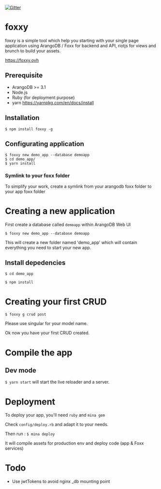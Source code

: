 
[![Gitter](https://badges.gitter.im/Join%20Chat.svg)](https://gitter.im/solisoft/foxxy)


# foxxy

foxxy is a simple tool which help you starting with your single page application using ArangoDB / Foxx for backend and API, riotjs for views and brunch to build your assets.

https://foxxy.ovh

## Prerequisite

- ArangoDB >= 3.1
- Node.js
- Ruby (for deployment purpose)
- yarn https://yarnpkg.com/en/docs/install

## Installation

`$ npm install foxxy -g`

## Configurating application

````
$ foxxy new demo_app --database demoapp
$ cd demo_app/
$ yarn install
````

### Symlink to your foxx folder

To simplify your work, create a symlink from your arangodb foxx folder to your app foxx folder

# Creating a new application

First create a database called `demoapp` within ArangoDB Web UI

`$ foxxy new demo_app --database demoapp`

This will create a new folder named 'demo_app' which will contain everything you need to start your new app.

## Install depedencies

`$ cd demo_app`

`$ npm install`

# Creating your first CRUD

`$ foxxy g crud post`

Please use singular for your model name.

Ok now you have your first CRUD created.

# Compile the app

## Dev mode

`$ yarn start` will start the live reloader and a server.

# Deployment

To deploy your app, you'll need `ruby` and `mina gem`

Check `config/deploy.rb` and adapt it to your needs.

Then run : `$ mina deploy`

It will compile assets for production env and deploy code (app & Foxx services)

# Todo

- Use jwtTokens to avoid nginx _db mounting point